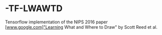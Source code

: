 # -TF-LWAWTD
Tensorflow implementation of the NIPS 2016 paper [www.google.com]"Learning What and Where to Draw" by Scott Reed et al.
